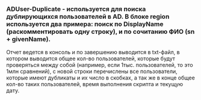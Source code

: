 ### ADUser-Duplicate - используется для поиска дублирующихся пользователей в AD. В блоке region используется два примера: поиск по DisplayName (раскомментировать одну строку), и по сочитанию ФИО (sn + givenName).
Отчет ведется в консоль и по завершению выводится в txt-файл, в котором выводится общее кол-во пользователей, которые будут проверяться между собой (например, если 1тыс. пользователей, то это 1млн сравнений), с новой строки перечислены все пользователи, которые имеют дубликаты и их число в скобках, а так же в конце общее кол-во таких пользователей, время выполнения скрипта и текущую дату.
